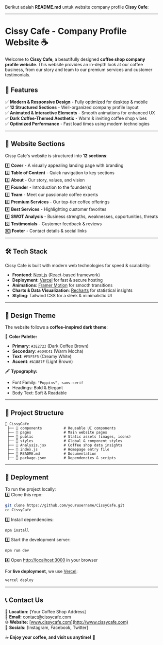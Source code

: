 Berikut adalah **README.md** untuk website company profile **Cissy Cafe**:  

---

# **Cissy Cafe - Company Profile Website** ☕  

Welcome to **Cissy Cafe**, a beautifully designed **coffee shop company profile website**. This website provides an in-depth look at our coffee business, from our story and team to our premium services and customer testimonials.  

## **🚀 Features**  
✅ **Modern & Responsive Design** - Fully optimized for desktop & mobile  
✅ **12 Structured Sections** - Well-organized company profile layout  
✅ **Animated & Interactive Elements** - Smooth animations for enhanced UX  
✅ **Dark Coffee-Themed Aesthetic** - Warm & inviting coffee shop vibes  
✅ **Optimized Performance** - Fast load times using modern technologies  

---

## **📌 Website Sections**  
Cissy Cafe's website is structured into **12 sections**:  

1️⃣ **Cover** - A visually appealing landing page with branding  
2️⃣ **Table of Content** - Quick navigation to key sections  
3️⃣ **About** - Our story, values, and vision  
4️⃣ **Founder** - Introduction to the founder(s)  
5️⃣ **Team** - Meet our passionate coffee experts  
6️⃣ **Premium Services** - Our top-tier coffee offerings  
7️⃣ **Best Services** - Highlighting customer favorites  
8️⃣ **SWOT Analysis** - Business strengths, weaknesses, opportunities, threats  
9️⃣ **Testimonials** - Customer feedback & reviews  
🔟 **Footer** - Contact details & social links  

---

## **🛠️ Tech Stack**  
Cissy Cafe is built with modern web technologies for speed & scalability:  

- **Frontend**: [Next.js](https://nextjs.org/) (React-based framework)  
- **Deployment**: [Vercel](https://vercel.com/) for fast & secure hosting  
- **Animations**: [Framer Motion](https://www.framer.com/motion/) for smooth transitions  
- **Charts & Data Visualization**: [Recharts](https://recharts.org/) for statistical insights  
- **Styling**: Tailwind CSS for a sleek & minimalistic UI  

---

## **🎨 Design Theme**  
The website follows a **coffee-inspired dark theme**:  

🎨 **Color Palette:**  
- **Primary**: `#3E2723` (Dark Coffee Brown)  
- **Secondary**: `#6D4C41` (Warm Mocha)  
- **Text**: `#F5F5F5` (Creamy White)  
- **Accent**: `#A1887F` (Light Brown)  

🖋 **Typography:**  
- Font Family: `"Poppins", sans-serif`  
- Headings: Bold & Elegant  
- Body Text: Soft & Readable  

---

## **📂 Project Structure**  
```
📂 CissyCafe
 ├── 📁 components          # Reusable UI components
 ├── 📁 pages               # Main website pages
 ├── 📁 public              # Static assets (images, icons)
 ├── 📁 styles              # Global & component styles
 ├── 📄 Analysis.jsx        # Coffee shop data insights
 ├── 📄 index.js            # Homepage entry file
 ├── 📄 README.md           # Documentation
 ├── 📄 package.json        # Dependencies & scripts
```

---

## **📢 Deployment**  
To run the project locally:  
1️⃣ Clone this repo:  
   ```sh
   git clone https://github.com/yourusername/CissyCafe.git
   cd CissyCafe
   ```  
2️⃣ Install dependencies:  
   ```sh
   npm install
   ```  
3️⃣ Start the development server:  
   ```sh
   npm run dev
   ```  
4️⃣ Open [http://localhost:3000](http://localhost:3000) in your browser  

For **live deployment**, we use [Vercel](https://vercel.com/):  
```sh
vercel deploy
```

---

## **📞 Contact Us**  
📍 **Location:** [Your Coffee Shop Address]  
📧 **Email:** contact@cissycafe.com  
🌐 **Website:** [www.cissycafe.com](http://www.cissycafe.com)  
📲 **Socials:** [Instagram, Facebook, Twitter]  

☕ **Enjoy your coffee, and visit us anytime!** 🚀